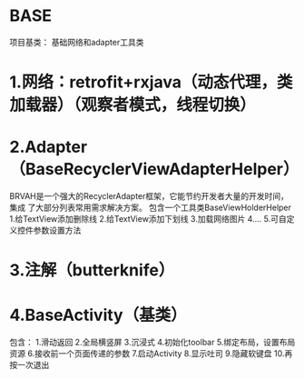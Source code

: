 # BASE
项目基类：
基础网络和adapter工具类

# 1.网络：retrofit+rxjava（动态代理，类加载器）（观察者模式，线程切换）
# 2.Adapter（BaseRecyclerViewAdapterHelper）
BRVAH是一个强大的RecyclerAdapter框架，它能节约开发者大量的开发时间，集成	了大部分列表常用需求解决方案。
包含一个工具类BaseViewHolderHelper
1.给TextView添加删除线
2.给TextView添加下划线
3.加载网络图片
4....
5.可自定义控件参数设置方法
# 3.注解（butterknife）
# 4.BaseActivity（基类）
包含：
1.滑动返回
2.全局横竖屏
3.沉浸式
4.初始化toolbar
5.绑定布局，设置布局资源
6.接收前一个页面传递的参数
7.启动Activity
8.显示吐司
9.隐藏软键盘
10.再按一次退出
